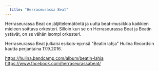 ```yaml
---
  title: "Herraseurassa Beat"
---
```

Herraseurassa Beat on jäljittelemätöntä ja uutta beat-musiikkia kaikkien mieleen soittava orkesteri. Silloin kun se on Herraseurassa Beat ja Beatin ystävät, on se vähän isompi orkesteri.

Herraseurassa Beat julkaisi esikois-ep:nsä "Beatin lahja" Hulina Recordsin kautta perjantaina 17.9.2016.

https://hulina.bandcamp.com/album/beatin-lahja
https://www.facebook.com/herraseurassabeat/